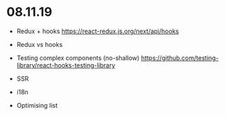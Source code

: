 # 08.11.19

* Redux + hooks
    https://react-redux.js.org/next/api/hooks

* Redux vs hooks
* Testing complex components (no-shallow)
    https://github.com/testing-library/react-hooks-testing-library
* SSR
* i18n
* Optimising list